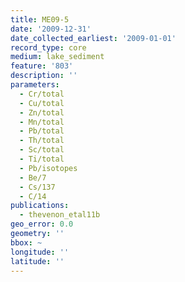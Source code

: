 ```yaml
---
title: ME09-5
date: '2009-12-31'
date_collected_earliest: '2009-01-01'
record_type: core
medium: lake_sediment
feature: '803'
description: ''
parameters:
  - Cr/total
  - Cu/total
  - Zn/total
  - Mn/total
  - Pb/total
  - Th/total
  - Sc/total
  - Ti/total
  - Pb/isotopes
  - Be/7
  - Cs/137
  - C/14
publications:
  - thevenon_etal11b
geo_error: 0.0
geometry: ''
bbox: ~
longitude: ''
latitude: ''
---
```


